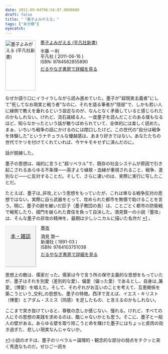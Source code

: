 ```yaml
---
date: 2011-09-04T06:54:07.0000000
draft: false
title: "『墨子よみがえる』"
tags: ["未分類"]
eyecatch: 
---
```

<p><div class="mm-middle" style="margin-bottom:0px;"><div class="mm-image" style="float:left;"><a href="http://www.amazon.co.jp/exec/obidos/ASIN/458285589X/bestylesnet-22/ref=nosim" target="_blank"><img src="http://ecx.images-amazon.com/images/I/31cGRdLeW-L._SL160_.jpg" alt="墨子よみがえる (平凡社新書)" title="墨子よみがえる (平凡社新書)" width="97" height="160" border="0" /></a></div><div class="mm-content" style="float:left;margin-left:15px;line-height:120%"><div class="mm-title" style="line-height:120%"><a href="http://www.amazon.co.jp/exec/obidos/ASIN/458285589X/bestylesnet-22/ref=nosim" target="_blank">墨子よみがえる (平凡社新書)</a></div><div class="mm-detail" style="margin-top:10px;">半藤 一利<br />平凡社 ( 2011-06-16 )<br />ISBN: 9784582855890<br /><div style="margin:7px 0px"><a href="http://mediamarker.net/u/daruyanagi/?asin=458285589X" target="_blank">だるやなぎ書房で詳細を見る</a></div></div></div><div style="clear:left"></div></div></p><p>なぜか語り口にイライラしながら読み進めていた。墨子が"超現実主義者"にして"死してなお現実と戦う者"なのに、それを語る筆者が"隠居"で、しかも若い人に縁側で教えを垂れるという設定なのが、なんとなく矛盾していると感じられたのかもしれない。けれど、流石歳経る人、一度墨子を読んだことのある僕もなるほど、知らなかったという話が散りばめられていて、全体的には楽しく読めた。まぁ、いちいち戦争の話にかけるのには閉口したけど。この世代の"自分は戦争を体験した"というナチュラルな優越感は、あまり好きではない。あなたたちの世代でケリを付けてくれていれば、今ヤキモキせずに済んだのに。</p><p>話が脱線した。</p><p>墨子の思想は、端的に言うと"超リベラル"で、既存の社会システムが原因で引き起こされるあらゆる不条理――英才より縁故・血縁が重視されること、戦争、差別など――に反対することだ。そして、さらに凄いのは、実際に実行に写したことだ。</p><p>たとえば、墨子は_非攻_という思想をもっていたが、これは単なる戦争反対の思想ではない。実際に自ら武器をとって、攻められた都市を無償で助けることを言う。現に、墨子の跡を継いだ巨子（墨子教団の長）は、ことごとく都市の防衛戦で戦死したり、城門を破られた責任を負って自決した。酒見賢一の小説『墨攻』は、そんな墨子の非攻の精神を、最期は少しシニカルに描いた名作だ <a href="#f1" name="fn1" title="小説のオチは、墨子のリベラル＝論理的・観念的な部分の弱点をチクッと突く秀逸なものだ。ぜひご一読を">*1</a> 。</p><p><div class="mm-middle" style="margin-bottom:0px;"><div class="mm-image" style="float:left;"><a href="http://www.amazon.co.jp/exec/obidos/ASIN/4103751037/bestylesnet-22/ref=nosim" target="_blank" style="display:block;width:96px;height:110px;background-color:#F4F4F4;border: outset 1px #EEEEEE;padding-top:20px;font-size:16px;text-align:center;">本・雑誌</a></div><div class="mm-content" style="float:left;margin-left:15px;line-height:120%"><div class="mm-title" style="line-height:120%"><a href="http://www.amazon.co.jp/exec/obidos/ASIN/4103751037/bestylesnet-22/ref=nosim" target="_blank">墨攻</a></div><div class="mm-detail" style="margin-top:10px;">酒見 賢一<br />新潮社 ( 1991-03 )<br />ISBN: 9784103751038<br /><div style="margin:7px 0px"><a href="http://mediamarker.net/u/daruyanagi/?asin=4103751037" target="_blank">だるやなぎ書房で詳細を見る</a></div></div></div><div style="clear:left"></div></div></p><p>思想上の敵は、儒家だった。儒家は今で言う所の保守主義的な思想をもっていたが、墨子はそれを別愛（差別的な愛）、偏愛（偏った愛）であるとし、自身は_兼愛_（博愛）を唱えた。そして、それぞれがお互いのことを考えて、互恵関係を築こうという_交利_の思想も、墨子の特徴。西洋で言えば、イエス・キリスト（博愛）とアダム・スミス（同感）を足したもの、と言えるのかもしれない。</p><p>ここまで突き抜けていると、尊敬の念しか感じない、憧れる。けれど、すべての人にその思想の実践を求めるのは、酷じゃないかとも思う。そこに、墨子と一般人の壁がある。あらゆる壁を取り除こうと命を賭けた墨子にはちょっと皮肉の効き過ぎた、悲しい現実なんじゃないか。</p>
<div class="footnote">
<p class="footnote"><a href="#fn1" name="f1" class="footnote-number">*1</a><span class="footnote-delimiter">:</span><span class="footnote-text">小説のオチは、墨子のリベラル＝論理的・観念的な部分の弱点をチクッと突く秀逸なものだ。ぜひご一読を</span></p>
</div>